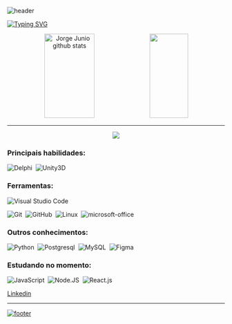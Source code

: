 ![header](https://capsule-render.vercel.app/api?type=waving&color=#3D3D3D&height=500&section=header&text=capsule%20render&fontSize=90)


[![Typing SVG](https://readme-typing-svg.herokuapp.com/?color=52009D&size=35&center=true&vCenter=true&width=1000&lines=Me+chamo+Jorge+Junio+da+Silva;Sou+desenvolvedor+backend+na+empresa+Viggo+Sistemas;seja+bem-vindo!+:%29)](https://git.io/typing-svg)

<div align="center">  
  <img width="48%" height="195px" src="https://github-readme-stats.vercel.app/api?username=jorge-junio&align=left&show_icons=true&count_private=true&hide_border=true&title_color=00bfbf&icon_color=00bfbf&text_color=c9d1d9&bg_color=0d1117" alt="Jorge Junio github stats" /> 
  <img width="42%" height="195px" src="https://github-readme-stats.vercel.app/api/top-langs/?username=jorge-junio&align=right&layout=compact&hide_border=true&title_color=00bfbf&text_color=00bfbf&bg_color=0d1117" />
</div>

---

<p align="center">
  <img src="https://github-profile-trophy.vercel.app/?username=jorge-junio&theme=dracula&row=2&no-bg=true&column=3&margin-w=15&margin-h=15" />
</p>

### Principais habilidades:
![Delphi](https://img.shields.io/badge/-Delphi-0D1117?style=for-the-badge&logo=Delphi&logoColor=red&labelColor=0D1117)&nbsp;
![Unity3D](https://img.shields.io/badge/-Unity-0D1117?style=for-the-badge&logo=Unity&logoColor=purple&labelColor=0D1117)&nbsp;

### Ferramentas:

![Visual Studio Code](https://img.shields.io/badge/-Visual%20Studio%20Code-0D1117?style=for-the-badge&logo=visual-studio-code&logoColor=007ACC&labelColor=0D1117)&nbsp;

![Git](https://img.shields.io/badge/-Git-0D1117?style=for-the-badge&logo=git&labelColor=0D1117)&nbsp;
![GitHub](https://img.shields.io/badge/-GitHub-0D1117?style=for-the-badge&logo=github&labelColor=0D1117)&nbsp;
![Linux](https://img.shields.io/badge/-Linux-0D1117?style=for-the-badge&logo=linux&labelColor=0D1117)&nbsp;
![microsoft-office](https://img.shields.io/badge/-microsoft_office-0D1117?style=for-the-badge&logo=microsoft-office&labelColor=0D1117)&nbsp;

### Outros conhecimentos:
![Python](https://img.shields.io/badge/-python-0D1117?style=for-the-badge&logo=python&logoColor=1572B6&labelColor=0D1117)&nbsp;
![Postgresql](https://img.shields.io/badge/-postgresql-0D1117?style=for-the-badge&logo=postgresql&labelColor=0D1117)&nbsp;
![MySQL](https://img.shields.io/badge/-mysql-0D1117?style=for-the-badge&logo=mysql&labelColor=0D1117)&nbsp;
![Figma](https://img.shields.io/badge/-figma-0D1117?style=for-the-badge&logo=figma&labelColor=0D1117)&nbsp;

  
### Estudando no momento:
![JavaScript](https://img.shields.io/badge/-JavaScript-0D1117?style=for-the-badge&logo=javascript&labelColor=0D1117&textColor=0D1117)&nbsp;
![Node.JS](https://img.shields.io/badge/-Node.JS-0D1117?style=for-the-badge&logo=node.js&labelColor=0D1117&textColor=0D1117)&nbsp;
![React.js](https://img.shields.io/badge/-React.js-0D1117?style=for-the-badge&logo=react&labelColor=0D1117)&nbsp;

<!--
<div align="center">
<br><p align="centre"><b>Visitors Count</b></p>  
<p align="center"><img align="center" src="https://profile-counter.glitch.me/{jorge-junio}/count.svg" /></p> 
<br></div> 
-->
<div align="left">  
  <a href="https://www.linkedin.com/in/antonio-florentino-junior-9138781a0/" target="_blank">
  <p>Linkedin</p>
</div>
  
---
  
![footer](https://capsule-render.vercel.app/api?type=waving&color=#FC8EAC&height=500&section=footer&text=capsule%20render&fontSize=90)
